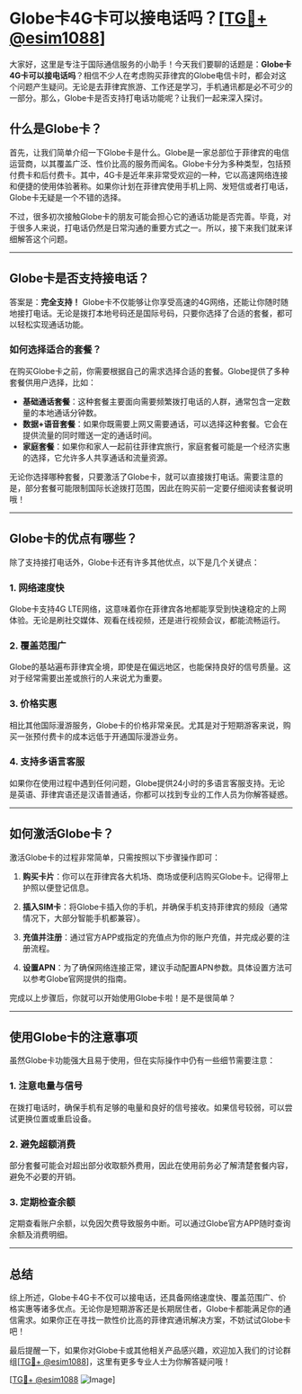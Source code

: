 # Globe卡4G卡可以接电话吗？[[TG💪+ @esim1088](https://t.me/s/esim1088)]

大家好，这里是专注于国际通信服务的小助手！今天我们要聊的话题是：**Globe卡4G卡可以接电话吗**？相信不少人在考虑购买菲律宾的Globe电信卡时，都会对这个问题产生疑问。无论是去菲律宾旅游、工作还是学习，手机通讯都是必不可少的一部分。那么，Globe卡是否支持打电话功能呢？让我们一起来深入探讨。

## **什么是Globe卡？**

首先，让我们简单介绍一下Globe卡是什么。Globe是一家总部位于菲律宾的电信运营商，以其覆盖广泛、性价比高的服务而闻名。Globe卡分为多种类型，包括预付费卡和后付费卡。其中，4G卡是近年来非常受欢迎的一种，它以高速网络连接和便捷的使用体验著称。如果你计划在菲律宾使用手机上网、发短信或者打电话，Globe卡无疑是一个不错的选择。

不过，很多初次接触Globe卡的朋友可能会担心它的通话功能是否完善。毕竟，对于很多人来说，打电话仍然是日常沟通的重要方式之一。所以，接下来我们就来详细解答这个问题。

---

## **Globe卡是否支持接电话？**

答案是：**完全支持！** Globe卡不仅能够让你享受高速的4G网络，还能让你随时随地接打电话。无论是拨打本地号码还是国际号码，只要你选择了合适的套餐，都可以轻松实现通话功能。

### **如何选择适合的套餐？**

在购买Globe卡之前，你需要根据自己的需求选择合适的套餐。Globe提供了多种套餐供用户选择，比如：

- **基础通话套餐**：这种套餐主要面向需要频繁拨打电话的人群，通常包含一定数量的本地通话分钟数。
- **数据+语音套餐**：如果你既需要上网又需要通话，可以选择这种套餐。它会在提供流量的同时赠送一定的通话时间。
- **家庭套餐**：如果你和家人一起前往菲律宾旅行，家庭套餐可能是一个经济实惠的选择，它允许多人共享通话和流量资源。

无论你选择哪种套餐，只要激活了Globe卡，就可以直接拨打电话。需要注意的是，部分套餐可能限制国际长途拨打范围，因此在购买前一定要仔细阅读套餐说明哦！

---

## **Globe卡的优点有哪些？**

除了支持接打电话外，Globe卡还有许多其他优点，以下是几个关键点：

### **1. 网络速度快**
Globe卡支持4G LTE网络，这意味着你在菲律宾各地都能享受到快速稳定的上网体验。无论是刷社交媒体、观看在线视频，还是进行视频会议，都能流畅运行。

### **2. 覆盖范围广**
Globe的基站遍布菲律宾全境，即使是在偏远地区，也能保持良好的信号质量。这对于经常需要出差或旅行的人来说尤为重要。

### **3. 价格实惠**
相比其他国际漫游服务，Globe卡的价格非常亲民。尤其是对于短期游客来说，购买一张预付费卡的成本远低于开通国际漫游业务。

### **4. 支持多语言客服**
如果你在使用过程中遇到任何问题，Globe提供24小时的多语言客服支持。无论是英语、菲律宾语还是汉语普通话，你都可以找到专业的工作人员为你解答疑惑。

---

## **如何激活Globe卡？**

激活Globe卡的过程非常简单，只需按照以下步骤操作即可：

1. **购买卡片**：你可以在菲律宾各大机场、商场或便利店购买Globe卡。记得带上护照以便登记信息。
   
2. **插入SIM卡**：将Globe卡插入你的手机，并确保手机支持菲律宾的频段（通常情况下，大部分智能手机都兼容）。

3. **充值并注册**：通过官方APP或指定的充值点为你的账户充值，并完成必要的注册流程。

4. **设置APN**：为了确保网络连接正常，建议手动配置APN参数。具体设置方法可以参考Globe官网提供的指南。

完成以上步骤后，你就可以开始使用Globe卡啦！是不是很简单？

---

## **使用Globe卡的注意事项**

虽然Globe卡功能强大且易于使用，但在实际操作中仍有一些细节需要注意：

### **1. 注意电量与信号**
在拨打电话时，确保手机有足够的电量和良好的信号接收。如果信号较弱，可以尝试更换位置或重启设备。

### **2. 避免超额消费**
部分套餐可能会对超出部分收取额外费用，因此在使用前务必了解清楚套餐内容，避免不必要的开销。

### **3. 定期检查余额**
定期查看账户余额，以免因欠费导致服务中断。可以通过Globe官方APP随时查询余额及消费明细。

---

## **总结**

综上所述，Globe卡4G卡不仅可以接电话，还具备网络速度快、覆盖范围广、价格实惠等诸多优点。无论你是短期游客还是长期居住者，Globe卡都能满足你的通信需求。如果你正在寻找一款性价比高的菲律宾通讯解决方案，不妨试试Globe卡吧！

最后提醒一下，如果你对Globe卡或其他相关产品感兴趣，欢迎加入我们的讨论群组[[TG💪+ @esim1088](https://t.me/s/esim1088)]，这里有更多专业人士为你解答疑问哦！

[[TG💪+ @esim1088](https://t.me/s/esim1088) ![Image](https://i.postimg.cc/4NQfJmqS/Snipaste-2025-05-13-00-14-12.png)]